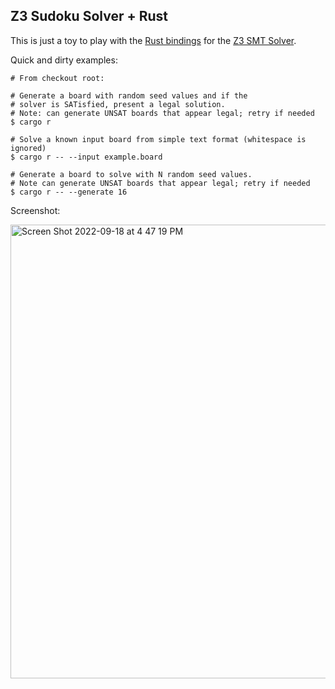 ## Z3 Sudoku Solver + Rust
This is just a toy to play with the [Rust bindings](https://github.com/prove-rs/z3.rs) for the [Z3 SMT Solver](http://theory.stanford.edu/~nikolaj/programmingz3.html).

Quick and dirty examples:
```
# From checkout root:

# Generate a board with random seed values and if the
# solver is SATisfied, present a legal solution.
# Note: can generate UNSAT boards that appear legal; retry if needed
$ cargo r

# Solve a known input board from simple text format (whitespace is ignored)
$ cargo r -- --input example.board

# Generate a board to solve with N random seed values.
# Note can generate UNSAT boards that appear legal; retry if needed
$ cargo r -- --generate 16
```

Screenshot:

<img width="726" alt="Screen Shot 2022-09-18 at 4 47 19 PM" src="https://user-images.githubusercontent.com/32776521/190933310-c8877bb7-300a-4974-a1d4-a270372ca58a.png">
